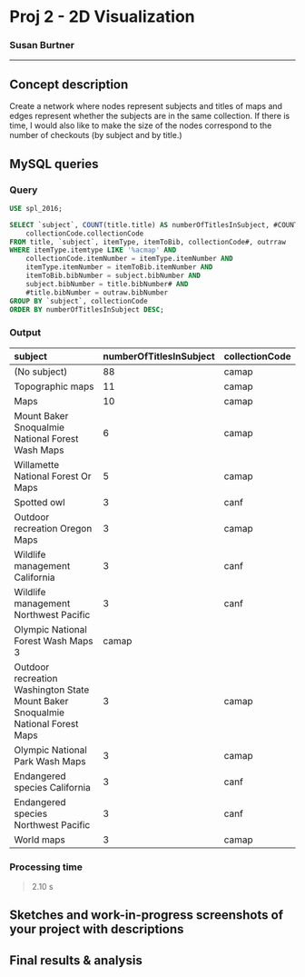 # Proj 2 - 2D Visualization
### Susan Burtner
----------

## Concept description

Create a network where nodes represent subjects and titles of maps and edges represent whether the subjects are in the same collection. If there is time, I would also like to make the size of the nodes correspond to the number of checkouts (by subject and by title.)  

## MySQL queries

### Query

```sql
USE spl_2016;

SELECT `subject`, COUNT(title.title) AS numberOfTitlesInSubject, #COUNT(outraw.itemNumber) AS numberOfCheckouts,
    collectionCode.collectionCode
FROM title, `subject`, itemType, itemToBib, collectionCode#, outrraw
WHERE itemType.itemtype LIKE '%acmap' AND
    collectionCode.itemNumber = itemType.itemNumber AND
    itemType.itemNumber = itemToBib.itemNumber AND
    itemToBib.bibNumber = subject.bibNumber AND
    subject.bibNumber = title.bibNumber# AND
    #title.bibNumber = outraw.bibNumber
GROUP BY `subject`, collectionCode
ORDER BY numberOfTitlesInSubject DESC;
```
### Output

| subject | numberOfTitlesInSubject | collectionCode |
| :------ | :---------------------- | :------------- |
| (No subject) | 88 | camap |
| Topographic maps | 11 | camap |
| Maps | 10 | camap |
| Mount Baker Snoqualmie National Forest Wash Maps | 6 | camap |
| Willamette National Forest Or Maps | 5 | camap |
| Spotted owl | 3 | canf |
| Outdoor recreation Oregon Maps | 3 | camap |
| Wildlife management California | 3 | canf |
| Wildlife management Northwest Pacific | 3 | canf |
| Olympic National Forest Wash Maps	3 | camap |
| Outdoor recreation Washington State Mount Baker Snoqualmie National Forest Maps | 3 | camap
| Olympic National Park Wash Maps | 3 | camap |
| Endangered species California | 3 | canf |
| Endangered species Northwest Pacific | 3 | canf |
| World maps | 3 | camap |

### Processing time

> 2.10 s

## Sketches and work-in-progress screenshots of your project with descriptions

## Final results & analysis
